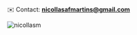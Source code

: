 ✉️ Contact: **nicollasafmartins@gmail.com**

<p><img align="center" src="https://github-readme-stats.vercel.app/api/top-langs?username=nicollasm&show_icons=true&locale=en&layout=compact" alt="nicollasm" /></p>
